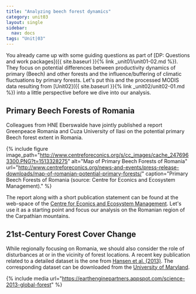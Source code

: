 ```yaml
---
title: "Analyzing beech forest dynamics"
category: unit03
layout: single
sidebar:
  nav: docs
tags: "Unit|03"
---
```



You already came up with some guiding questions as part of [DP: Questions and work packages]({{ site.baseurl }}{% link _unit01/unit01-02.md %}). They focus on potential differences between productivity dynamics of primary (Beech) and other forests and the influence/buffering of climatic fluctuations by primary forests. Let's put this and the processed MODIS data resulting from [Unit02]({{ site.baseurl }}{% link _unit02/unit02-01.md %}) into a little perspective before we dive into our analysis.

## Primary Beech Forests of Romania

Colleagues from HNE Eberswalde have jointly published a report Greenpeace Romania and Cuza University of Ilasi on the potential primary Beech forest extent in Romania. 

{% include figure image_path="http://www.centreforeconics.org/s/cc_images/cache_2476963300.PNG?t=1513328275" alt="Map of Primary Beech Forests of Romania" url="http://www.centreforeconics.org/news-and-events/press-release-downloads/map-of-romanian-potential-primary-forests/" caption="Primary Beech Forests of Romania (source: Centre for Econics and Ecosystem Management)." %}

The report along with a short publication statement can be found at the web-space of the [Centre for Econics and Ecosystem Management](http://www.centreforeconics.org/news-and-events/press-release-downloads/map-of-romanian-potential-primary-forests/). Let's use it as a starting point and focus our analysis on the Romanian region of the Carpathian mountains. 


## 21st-Century Forest Cover Change

While regionally focusing on Romania, we should also consider the role of disturbances at or in the vicinity of forest locations. A recent key publication related to a detailed dataset is the one from [Hansen et al. (2013)](http://science.sciencemag.org/content/342/6160/850). The corresponding dataset can be downloaded from the [University of Maryland](https://earthenginepartners.appspot.com/science-2013-global-forest).

{% include media url="https://earthenginepartners.appspot.com/science-2013-global-forest" %}

